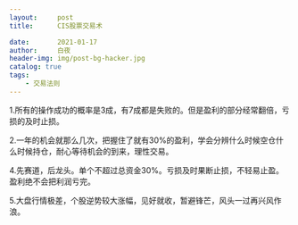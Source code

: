 ```yaml
---
layout:     post
title:      CIS股票交易术

date:       2021-01-17
author:     白夜
header-img: img/post-bg-hacker.jpg
catalog: true
tags:
    - 交易法则
---
```




1.所有的操作成功的概率是3成，有7成都是失败的。但是盈利的部分经常翻倍，亏损的及时止损。

2.一年的机会就那么几次，把握住了就有30%的盈利，学会分辨什么时候空仓什么时候持仓，耐心等待机会的到来，理性交易。

4.先赛道，后龙头。单个不超过总资金30%。亏损及时果断止损，不轻易止盈。盈利绝不会把利润亏完。

5.大盘行情极差，个股逆势较大涨幅，见好就收，暂避锋芒，风头一过再兴风作浪。
